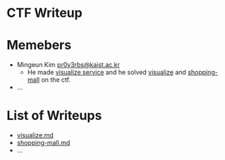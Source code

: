 CTF Writeup
===========

# Memebers

- Mingeun Kim <pr0v3rbs@kaist.ac.kr>
    * He made [visualize service](https://github.com/KAIST-IS521/TeamThree/tree/master/web) and he solved [visualize](visualize.md) and [shopping-mall](shopping-mall.md) on the ctf.
- ...

# List of Writeups

- [visualize.md](visualize.md)
- [shopping-mall.md](shopping-mall.md)
- ...
